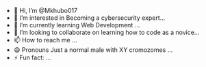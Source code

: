 - 👋 Hi, I’m @Mkhubo017
- 👀 I’m interested in Becoming a cybersecurity expert...
- 🌱 I’m currently learning Web Development ...
- 💞️ I’m looking to collaborate on learning how to code as a novice...
- 📫 How to reach me ...
- 😄 Pronouns Just a normal male with XY cromozomes ...
- ⚡ Fun fact: ...

<!---
Mkhubo017/Mkhubo017 is a ✨ special ✨ repository because its `README.md` (this file) appears on your GitHub profile.
You can click the Preview link to take a look at your changes.
--->
